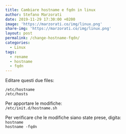 ```yaml
---
title: Cambiare hostname e fqdn in linux
author: Stefano Marzorati
date: 2019-11-29 17:30:00 +0200
image: 'https://marzorati.co/img/linux.png'
share-img: 'https://marzorati.co/img/linux.png'
layout: post
permalink: /change-hostname-fqdn/
categories:
  - Linux
tags:
  - rename
  - hostname
  - fqdn
---
```

Editare questi due files:

`/etc/hostname`  
`/etc/hosts`

Per apportare le modifiche:  
`/etc/init.d/hostname.sh`

Per verificare che le modifiche siano state prese, digita:  
`hostname`  
`hostname -fqdn`